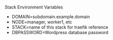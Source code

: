 Stack Environment Variables

- DOMAIN=subdomain.example.domain
- NODE=manager, worker1, etc
- STACK=name of this stack for traefik reference
- DBPASSWORD=Wordpress database password
